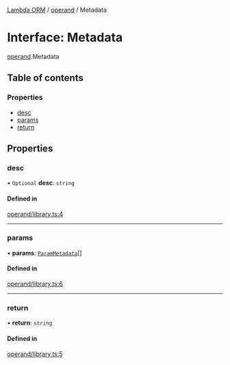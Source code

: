 [Lambda ORM](../README.md) / [operand](../modules/operand.md) / Metadata

# Interface: Metadata

[operand](../modules/operand.md).Metadata

## Table of contents

### Properties

- [desc](operand.Metadata.md#desc)
- [params](operand.Metadata.md#params)
- [return](operand.Metadata.md#return)

## Properties

### desc

• `Optional` **desc**: `string`

#### Defined in

[operand/library.ts:4](https://github.com/FlavioLionelRita/js-expressions/blob/ee5957b/src/lib/operand/library.ts#L4)

___

### params

• **params**: [`ParamMetadata`](model.ParamMetadata.md)[]

#### Defined in

[operand/library.ts:6](https://github.com/FlavioLionelRita/js-expressions/blob/ee5957b/src/lib/operand/library.ts#L6)

___

### return

• **return**: `string`

#### Defined in

[operand/library.ts:5](https://github.com/FlavioLionelRita/js-expressions/blob/ee5957b/src/lib/operand/library.ts#L5)
